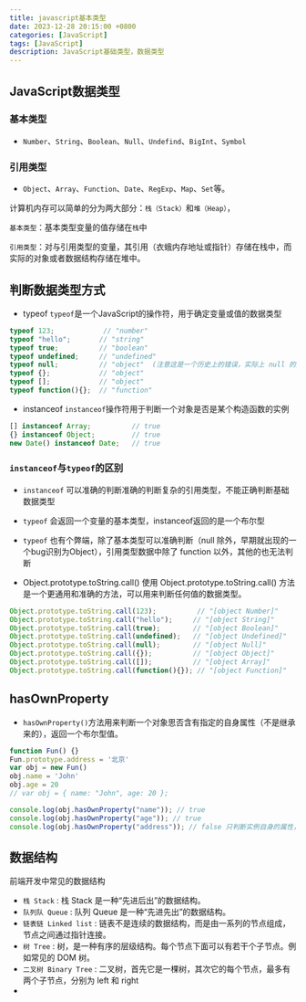 ```yaml
---
title: javascript基本类型
date: 2023-12-28 20:15:00 +0800
categories: [JavaScript]
tags: [JavaScript]
description: JavaScript基础类型，数据类型
---
```


## JavaScript数据类型

### 基本类型
- `Number`、`String`、`Boolean`、`Null`、`Undefind`、`BigInt`、`Symbol`

### 引用类型
- `Object`、`Array`、`Function`、`Date`、`RegExp`、`Map`、`Set`等。

计算机内存可以简单的分为两大部分：`栈（Stack）`和`堆（Heap）`，

`基本类型`：基本类型变量的值存储在`栈`中

`引用类型`：对与引用类型的变量，其引用（衣蛾内存地址或指针）存储在栈中，而实际的对象或者数据结构存储在堆中。

## 判断数据类型方式
- typeof
`typeof`是一个JavaScript的操作符，用于确定变量或值的数据类型

```js
typeof 123;            // "number"
typeof "hello";       // "string"
typeof true;          // "boolean"
typeof undefined;     // "undefined"
typeof null;          // "object"  (注意这是一个历史上的错误，实际上 null 的类型不是 "object")
typeof {};            // "object"
typeof [];            // "object"
typeof function(){};  // "function"

```

- instanceof
`instanceof`操作符用于判断一个对象是否是某个构造函数的实例

```js
[] instanceof Array;          // true
{} instanceof Object;         // true
new Date() instanceof Date;   // true

```

### `instanceof`与`typeof`的区别
- `instanceof` 可以准确的判断准确的判断复杂的引用类型，不能正确判断基础数据类型
- `typeof` 会返回一个变量的基本类型，instanceof返回的是一个布尔型
- `typeof` 也有个弊端，除了基本类型可以准确判断（null 除外，早期就出现的一个bug识别为Object），引用类型数据中除了 function 以外，其他的也无法判断


- Object.prototype.toString.call() 
使用 Object.prototype.toString.call() 方法是一个更通用和准确的方法，可以用来判断任何值的数据类型。

```js
Object.prototype.toString.call(123);          // "[object Number]"
Object.prototype.toString.call("hello");     // "[object String]"
Object.prototype.toString.call(true);        // "[object Boolean]"
Object.prototype.toString.call(undefined);   // "[object Undefined]"
Object.prototype.toString.call(null);        // "[object Null]"
Object.prototype.toString.call({});          // "[object Object]"
Object.prototype.toString.call([]);          // "[object Array]"
Object.prototype.toString.call(function(){}); // "[object Function]"

```






## hasOwnProperty
- `hasOwnProperty()`方法用来判断一个对象思否含有指定的自身属性（不是继承来的），返回一个布尔型值。

```js
function Fun() {}
Fun.prototype.address = '北京'
var obj = new Fun()
obj.name = 'John'
obj.age = 20
// var obj = { name: "John", age: 20 };

console.log(obj.hasOwnProperty("name")); // true
console.log(obj.hasOwnProperty("age")); // true
console.log(obj.hasOwnProperty("address")); // false 只判断实例自身的属性，继承来的属性返回 false
```

## 数据结构
前端开发中常见的数据结构
- `栈 Stack` : 栈 Stack 是一种“先进后出”的数据结构。
- `队列队 Queue` : 队列 Queue 是一种“先进先出”的数据结构。
- `链表链 Linked list` : 链表不是连续的数据结构，而是由一系列的节点组成，节点之间通过指针连接。
- `树 Tree` : 树，是一种有序的层级结构。每个节点下面可以有若干个子节点。例如常见的 DOM 树。
- `二叉树 Binary Tree` : 二叉树，首先它是一棵树，其次它的每个节点，最多有两个子节点，分别为 left 和 right
- 
